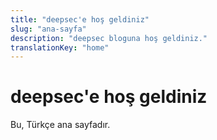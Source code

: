 ```yaml
---
title: "deepsec'e hoş geldiniz"
slug: "ana-sayfa"
description: "deepsec bloguna hoş geldiniz."
translationKey: "home"
---
```


# deepsec'e hoş geldiniz

Bu, Türkçe ana sayfadır. 
